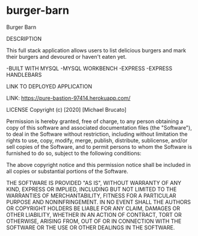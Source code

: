 # burger-barn

Burger Barn

DESCRIPTION

This full stack application allows users to list delicious burgers and mark their burgers and devoured or haven't eaten yet.

-BUILT WITH MYSQL -MYSQL WORKBENCH -EXPRESS -EXPRESS HANDLEBARS


LINK TO DEPLOYED APPLICATION

LINK: https://pure-bastion-97414.herokuapp.com/

LICENSE Copyright (c) [2020] [Michael Brucato]

Permission is hereby granted, free of charge, to any person obtaining a copy of this software and associated documentation files (the "Software"), to deal in the Software without restriction, including without limitation the rights to use, copy, modify, merge, publish, distribute, sublicense, and/or sell copies of the Software, and to permit persons to whom the Software is furnished to do so, subject to the following conditions:

The above copyright notice and this permission notice shall be included in all copies or substantial portions of the Software.

THE SOFTWARE IS PROVIDED "AS IS", WITHOUT WARRANTY OF ANY KIND, EXPRESS OR IMPLIED, INCLUDING BUT NOT LIMITED TO THE WARRANTIES OF MERCHANTABILITY, FITNESS FOR A PARTICULAR PURPOSE AND NONINFRINGEMENT. IN NO EVENT SHALL THE AUTHORS OR COPYRIGHT HOLDERS BE LIABLE FOR ANY CLAIM, DAMAGES OR OTHER LIABILITY, WHETHER IN AN ACTION OF CONTRACT, TORT OR OTHERWISE, ARISING FROM, OUT OF OR IN CONNECTION WITH THE SOFTWARE OR THE USE OR OTHER DEALINGS IN THE SOFTWARE.